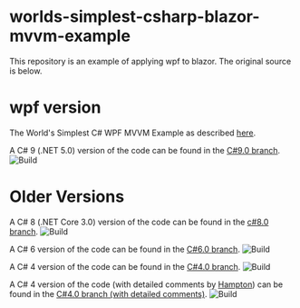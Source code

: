 # worlds-simplest-csharp-blazor-mvvm-example
This repository is an example of applying wpf to blazor.
The original source is below.

# wpf version
The World's Simplest C# WPF MVVM Example as described [here](http://www.markwithall.com/programming/2013/03/01/worlds-simplest-csharp-wpf-mvvm-example.html).

A C# 9 (.NET 5.0) version of the code can be found in the [C#9.0 branch](https://github.com/MarkWithall/worlds-simplest-csharp-wpf-mvvm-example/tree/C%239.0). ![Build](https://github.com/MarkWithall/worlds-simplest-csharp-wpf-mvvm-example/workflows/Build/badge.svg?branch=C%239.0)

# Older Versions

A C# 8 (.NET Core 3.0) version of the code can be found in the [c#8.0 branch](https://github.com/MarkWithall/worlds-simplest-csharp-wpf-mvvm-example/tree/c%238.0). ![Build](https://github.com/MarkWithall/worlds-simplest-csharp-wpf-mvvm-example/workflows/Build/badge.svg?branch=c%238.0)

A C# 6 version of the code can be found in the [C#6.0 branch](https://github.com/MarkWithall/worlds-simplest-csharp-wpf-mvvm-example/tree/C%236.0). ![Build](https://github.com/MarkWithall/worlds-simplest-csharp-wpf-mvvm-example/workflows/Build/badge.svg?branch=C%236.0)

A C# 4 version of the code can be found in the [C#4.0 branch](https://github.com/MarkWithall/worlds-simplest-csharp-wpf-mvvm-example/tree/C%234.0). ![Build](https://github.com/MarkWithall/worlds-simplest-csharp-wpf-mvvm-example/workflows/Build/badge.svg?branch=C%234.0)

A C# 4 version of the code (with detailed comments by [Hampton](https://github.com/k4kfh)) can be found in the [C#4.0 branch (with detailed comments)](https://github.com/MarkWithall/worlds-simplest-csharp-wpf-mvvm-example/tree/C%234.0-with-detailed-comments). ![Build](https://github.com/MarkWithall/worlds-simplest-csharp-wpf-mvvm-example/workflows/Build/badge.svg?branch=C%234.0-with-detailed-comments)
